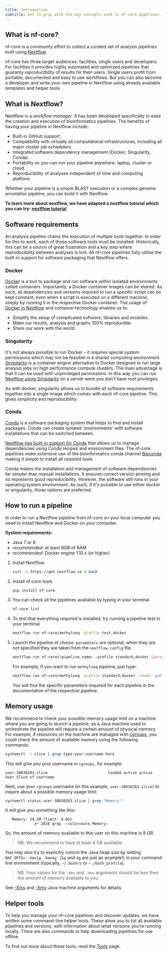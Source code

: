 ```yaml
---
title: Introduction
subtitle: Get to grip with the key concepts used in nf-core pipelines.
---
```


## What is nf-core?

nf-core is a community effort to collect a curated set of analysis pipelines built using [Nextflow](https://www.nextflow.io/docs/latest/index.html).

nf-core has three target audiences: facilities, single users and developers.
For facilities it provides highly automated and optimized pipelines that guaranty reproducibility of results for their users.
Single users profit from portable, documented and easy to use workflows.
But you can also become a developer and write your own pipeline in Nextflow using already available templates and helper tools.

## What is Nextflow?

Nextflow is a *workflow manager*.
It has been developed specifically to ease the creation and execution of bioinformatics pipelines.
The benefits of having your pipeline in Nextflow include:

* Built-in GitHub support.
* Compatibility with virtually all computational infrastructures, including all major cluster job schedulers.
* Integrated software dependency management (Docker, Singularity, Conda).
* Portability so you can run your pipeline anywhere: laptop, cluster or cloud.
* Reproducibility of analyses independent of time and computing platform.

Whether your pipeline is a simple BLAST execution or a complex genome annotation pipeline, you can build it with Nextflow.

**To learn more about nextflow, we have adapted a nextflow tutorial which you can try: [nextflow tutorial](/usage/nextflow_tutorial)**

## Software requirements

An analysis pipeline chains the execution of multiple tools together.
In order for this to work, each of those software tools must be installed.
Historically, this can be a source of great frustration and a key step where reproducibility between analyses is lost.
All nf-core pipelines fully utilise the built-in support for software packaging that Nextflow offers.

### Docker

[Docker](https://www.docker.com/) is a tool to package and run software within isolated environments called containers.
Importantly, a Docker container images can be shared. As such, all dependencies and versions required to run a specific script can be kept constant, even when a script is executed on a different machine, simply by running it in the respective Docker container.
The usage of [Docker in Nextflow](https://www.nextflow.io/docs/latest/docker.html) and container technology enables us to:

* Simplify the setup of complicated software, libraries and modules.
* Make our results, analysis and graphs 100% reproducible.
* Share our work with the world.

### Singularity

It's not always possible to run Docker - it requires special system permissions which may not be feasible in a shared computing environment.
[Singularity](https://www.sylabs.io/guides/3.1/user-guide/) is a container engine alternative to Docker designed to run large analysis jobs on high performance compute clusters.
The main advantage is that it can be used with unprivileged permissions: in this way you can run [Nextflow using Singularity](https://www.nextflow.io/docs/latest/singularity.html) on a server were you don't have root privileges.

As with docker, singularity allows us to bundle all software requirements together into a single image which comes with each nf-core pipeline. This gives simplicity and reproducibility.

### Conda

[Conda](https://conda.io/) is a software packaging system that helps to find and install packages.
Conda can create isolated 'environments' with software installations that can be switched between.

[Nextflow has built-in support for Conda](https://www.nextflow.io/docs/latest/conda.html) that allows us to manage dependencies using Conda recipes and environment files. The nf-core pipelines make extensive use of the bioinformatics conda channel [Bioconda](https://bioconda.github.io/) making it simple to install all required tools.

Conda makes the installation and management of software dependencies far simpler than manual installations. It ensures correct version pinning and so represents good reproducibility.
However, the software still runs in your operating system environment. As such, if it's possible to use either docker or singularity, those options are preferred.

## How to run a pipeline

In order to run a Nextflow pipeline from nf-core on your local computer you need to install Nextflow and Docker on your computer.

**System requirements:**
* Java 7 or 8
* _recommended:_ at least 8GB of RAM
* _recommended:_ Docker engine 1.10.x (or higher)

1. Install Nextflow

    ```bash
    curl -s https://get.nextflow.io | bash
    ```

2. Install nf-core tools

    ```bash
    pip install nf-core
    ```

3. You can check all the pipelines available by typing in your terminal

    ```bash
    nf-core list
    ```

4. To test that everything required is installed, try running a pipeline test in your terminal

    ```bash
    nextflow run nf-core/methylseq -profile test,docker
    ```

5. Launch the pipeline of choice. `parameters` are optional, when they are not specified they are taken from the `nextflow.config` file.

    ```bash
    nextflow run nf-core/<pipeline_name> -profile standard,docker [parameters]
    ```

    For example, if you want to run `methylseq` pipeline, just type:

    ```bash
    nextflow run nf-core/methylseq -profile standard,docker -reads 'path/*.fastq.gz' --outdir path/results --genome <genome>
    ```

    You will find the specific parameters required for each pipeline in the documentation of the respective pipeline.

## Memory usage

We recommend to check your possible memory usage limit on a machine where you are going to launch a pipeline, as a Java machine used to orchestrate the pipeline will require a certain amount of physical memory. For example, if resources on the machine are managed with [cgroups](http://man7.org/linux/man-pages/man7/cgroups.7.html), you could check the amount of available memory using the following commands:

```bash
systemctl -t slice | grep type-your-username-here
```

This will give you your username in `cgroups`, for example:

```
user-30030283.slice                           loaded active active User Slice of username
```

Next, use your `cgroups` username (in this example, `user-30030283.slice`) to inquire about a possible memory usage limit:

```bash
systemctl status user-30030283.slice | grep "Memory:"
```

It will give you something like this:

```
   Memory: 24.2M (limit: 8.0G)
             ├─ 2816 grep --color=auto Memory:
```

So, the amount of memory available to this user on this machine is 8 GB.

> NB. We recommend to have at least 4 GB available.

You may also try to explicitly control the Java heap size by setting `NXF_OPTS='-Xms1g -Xmx4g'` (`1g` and `4g` are just an example!) in your command line environment (typically, `~/.bashrc` or `~./bash_profile`).

> NB. Your values for the `-Xms` and `-Xmx` arguments should be less then the amount of memory available to you.

See [-Xms](https://docs.oracle.com/cd/E13150_01/jrockit_jvm/jrockit/jrdocs/refman/optionX.html#wp999527) and [-Xmx](https://docs.oracle.com/cd/E13150_01/jrockit_jvm/jrockit/jrdocs/refman/optionX.html#wp999528) Java machine arguments for details.

## Helper tools

To help you manage your nf-core pipelines and discover updates, we have written some command-line helper tools.
These allow you to list all available pipelines and versions, with information about what versions you're running locally.
There are also commands to help downloading pipelines for use offline.

To find out more about these tools, read the [Tools](/tools) page.
